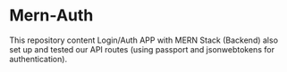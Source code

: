 # Mern-Auth
This repository content Login/Auth APP with MERN Stack (Backend) also set up and tested our API routes (using passport and jsonwebtokens for authentication). 
